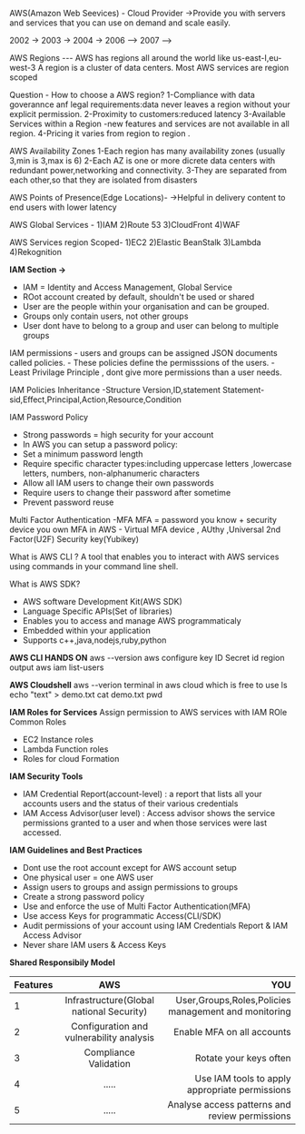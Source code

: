 AWS(Amazon Web Seevices) - Cloud Provider 
->Provide you with servers and services that you can use on demand and scale easily.

2002  -> 2003 -> 2004 -> 2006 --> 2007 -->

AWS Regions ---
AWS has regions all around the world like us-east-I,eu-west-3
A region is a cluster of data centers.
Most AWS services are region scoped

Question - How to choose a AWS region?
1-Compliance with data goverannce anf legal requirements:data never leaves a region without your explicit permission.
2-Proximity to customers:reduced latency
3-Available Services within a Region -new features and services are not available in all region.
4-Pricing it varies from region to region .


AWS Availability Zones 
1-Each region has many availability zones (usually 3,min is 3,max is 6)
2-Each AZ is one or more dicrete data centers with redundant power,networking and connectivity.
3-They are separated from each other,so that they are isolated from disasters

[logo]:https://www.w3schools.com/aws/images/availabilityzones.png "Logo Title Text 2"


AWS Points of Presence(Edge Locations)-
->Helpful in delivery content to end users with lower latency


AWS Global Services -
1)IAM
2)Route 53
3)CloudFront
4)WAF

AWS Services region Scoped-
1)EC2
2)Elastic BeanStalk
3)Lambda
4)Rekognition


**IAM Section ->** 

- IAM = Identity and Access Management, Global Service
- ROot account created by default, shouldn't be used or shared
- User are the people within your organisation and can be grouped.
- Groups only contain users, not other groups
- User dont have to belong to a group and user can belong to multiple groups

IAM permissions - users and  groups can be assigned JSON documents called policies.
                - These policies define the permisssions of the users.
                - Least Privilage Principle , dont give more permissions than a user needs.

IAM Policies Inheritance -Structure
Version,ID,statement
Statement-sid,Effect,Principal,Action,Resource,Condition

IAM Password Policy 
- Strong passwords = high security for your account
- In AWS you can setup a password policy:
- Set a minimum password length
- Require specific character types:including uppercase letters ,lowercase letters, numbers, non-alphanumeric characters
- Allow all IAM users to change their own passwords
- Require users to change their password after sometime
- Prevent password reuse

Multi Factor Authentication -MFA 
MFA = password you know + security device you own
MFA in AWS - Virtual MFA device , AUthy ,Universal 2nd Factor(U2F) Security key(Yubikey)


What is AWS CLI ?
A tool that enables you to interact with AWS services using commands in your command line shell.

What is AWS SDK?
- AWS software Development Kit(AWS SDK)
- Language Specific APIs(Set of libraries)
- Enables you to access and manage AWS programmaticaly
- Embedded within your application
- Supports c++,java,nodejs,ruby,python

**AWS CLI HANDS ON**
  aws --version
  aws configure 
  key ID
  Secret id
  region 
  output 
  aws iam list-users

**AWS Cloudshell**
aws --verion
terminal in aws cloud which is free to use
ls
echo "text" > demo.txt
cat demo.txt
pwd

**IAM Roles for Services**
Assign permission to AWS services with IAM ROle
Common Roles 
- EC2 Instance roles
- Lambda Function roles
- Roles for cloud Formation

**IAM Security Tools**
- IAM Credential Report(account-level) : a report that lists all your accounts users and the status of their various credentials
- IAM Access Advisor(user level) : Access advisor shows the service permissions granted to a user and when those services were last accessed.

**IAM Guidelines and Best Practices**
- Dont use the root account except for AWS account setup
- One physical user = one AWS user
- Assign users to groups and assign permissions to groups
- Create a strong password policy
- Use and enforce the use of Multi Factor Authentication(MFA)
- Use access Keys for programmatic Access(CLI/SDK)
- Audit permissions of your account using IAM Credentials Report & IAM Access Advisor
- Never share IAM users & Access Keys


**Shared Responsibily Model**

| Features       | AWS          | YOU  |
| ------------- |:-------------:| -----:|
| 1          | Infrastructure(Global national Security) | User,Groups,Roles,Policies management and monitoring |
| 2     | Configuration and vulnerability analysis     | Enable MFA on all accounts|
| 3     | Compliance Validation    |    Rotate your keys often |
| 4    | .....   | Use IAM tools to apply appropriate permissions 
| 5    |   ..... | Analyse access patterns and review permissions




  
  


